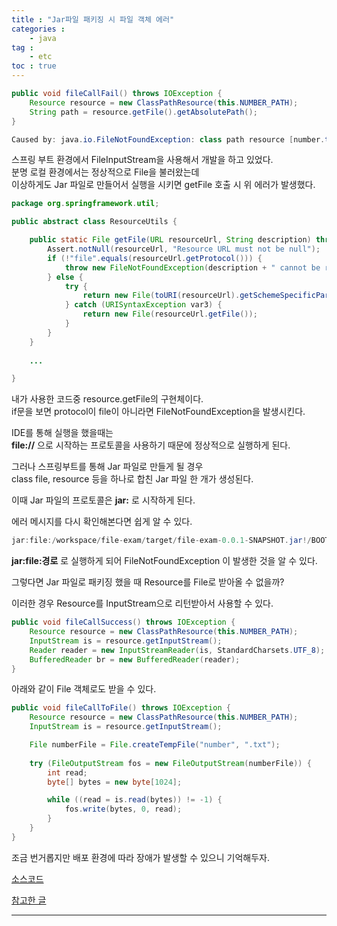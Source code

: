 ```yaml
---
title : "Jar파일 패키징 시 파일 객체 에러"
categories : 
    - java
tag :
    - etc
toc : true
---
```


```java
public void fileCallFail() throws IOException {
    Resource resource = new ClassPathResource(this.NUMBER_PATH);
    String path = resource.getFile().getAbsolutePath();
}
```

```java
Caused by: java.io.FileNotFoundException: class path resource [number.txt] cannot be resolved to absolute file path because it does not reside in the file system: jar:file:/workspace/file-exam/target/file-exam-0.0.1-SNAPSHOT.jar!/BOOT-INF/classes!/number.txt
```

스프링 부트 환경에서 FileInputStream을 사용해서 개발을 하고 있었다.  
분명 로컬 환경에서는 정상적으로 File을 불러왔는데  
이상하게도 Jar 파일로 만들어서 실행을 시키면 getFile 호출 시 위 에러가 발생했다.  

```java
package org.springframework.util;

public abstract class ResourceUtils {

    public static File getFile(URL resourceUrl, String description) throws FileNotFoundException {
        Assert.notNull(resourceUrl, "Resource URL must not be null");
        if (!"file".equals(resourceUrl.getProtocol())) {
            throw new FileNotFoundException(description + " cannot be resolved to absolute file path because it does not reside in the file system: " + resourceUrl);
        } else {
            try {
                return new File(toURI(resourceUrl).getSchemeSpecificPart());
            } catch (URISyntaxException var3) {
                return new File(resourceUrl.getFile());
            }
        }
    }
 
    ...

}
```

내가 사용한 코드중 resource.getFile의 구현체이다.  
if문을 보면 protocol이 file이 아니라면 FileNotFoundException을 발생시킨다.  

IDE를 통해 실행을 했을때는  
**file://** 으로 시작하는 프로토콜을 사용하기 때문에 정상적으로 실행하게 된다.  

그러나 스프링부트를 통해 Jar 파일로 만들게 될 경우  
class file, resource 등을 하나로 합친 Jar 파일 한 개가 생성된다.  

이때 Jar 파일의 프로토콜은 **jar:** 로 시작하게 된다.  

에러 메시지를 다시 확인해본다면 쉽게 알 수 있다.  

```java
jar:file:/workspace/file-exam/target/file-exam-0.0.1-SNAPSHOT.jar!/BOOT-INF/classes!/number.txt
```

**jar:file:경로** 로 실행하게 되어 FileNotFoundException 이 발생한 것을 알 수 있다.  


그렇다면 Jar 파일로 패키징 했을 때 Resource를 File로 받아올 수 없을까?  

이러한 경우 Resource를 InputStream으로 리턴받아서 사용할 수 있다.  

```java
public void fileCallSuccess() throws IOException {
    Resource resource = new ClassPathResource(this.NUMBER_PATH);
    InputStream is = resource.getInputStream();
    Reader reader = new InputStreamReader(is, StandardCharsets.UTF_8);
    BufferedReader br = new BufferedReader(reader);
}
```

아래와 같이 File 객체로도 받을 수 있다.  

```java
public void fileCallToFile() throws IOException {
    Resource resource = new ClassPathResource(this.NUMBER_PATH);
    InputStream is = resource.getInputStream();

    File numberFile = File.createTempFile("number", ".txt");
    
    try (FileOutputStream fos = new FileOutputStream(numberFile)) {
        int read;
        byte[] bytes = new byte[1024];

        while ((read = is.read(bytes)) != -1) {
            fos.write(bytes, 0, read);
        }
    }
}
```

조금 번거롭지만 배포 환경에 따라 장애가 발생할 수 있으니 기억해두자.  

[소스코드](https://github.com/LeeGiCheol/file-not-found-exception-exam)    

[참고한 글](https://sonegy.wordpress.com/2015/07/23/spring-boot-executable-jar%EC%97%90%EC%84%9C-file-resource-%EC%B2%98%EB%A6%AC/)  

---